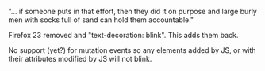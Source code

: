 "... if someone puts in that effort, then they did it on purpose and large
burly men with socks full of sand can hold them accountable."

Firefox 23 removed <blink> and "text-decoration: blink". This adds them back.

No support (yet?) for mutation events so any elements added by JS, or with
their attributes modified by JS will not blink.
